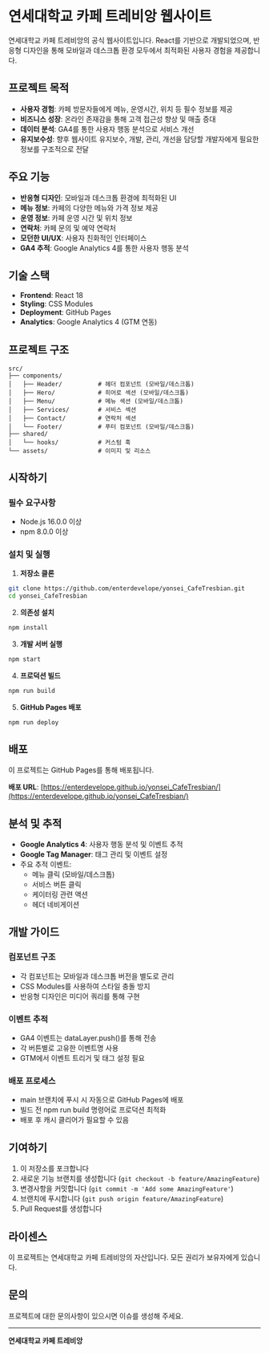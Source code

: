 # 연세대학교 카페 트레비앙 웹사이트

연세대학교 카페 트레비앙의 공식 웹사이트입니다. React를 기반으로 개발되었으며, 반응형 디자인을 통해 모바일과 데스크톱 환경 모두에서 최적화된 사용자 경험을 제공합니다.

## 프로젝트 목적

- **사용자 경험**: 카페 방문자들에게 메뉴, 운영시간, 위치 등 필수 정보를 제공
- **비즈니스 성장**: 온라인 존재감을 통해 고객 접근성 향상 및 매출 증대
- **데이터 분석**: GA4를 통한 사용자 행동 분석으로 서비스 개선
- **유지보수성**: 향후 웹사이트 유지보수, 개발, 관리, 개선을 담당할 개발자에게 필요한 정보를 구조적으로 전달

## 주요 기능

- **반응형 디자인**: 모바일과 데스크톱 환경에 최적화된 UI
- **메뉴 정보**: 카페의 다양한 메뉴와 가격 정보 제공
- **운영 정보**: 카페 운영 시간 및 위치 정보
- **연락처**: 카페 문의 및 예약 연락처
- **모던한 UI/UX**: 사용자 친화적인 인터페이스
- **GA4 추적**: Google Analytics 4를 통한 사용자 행동 분석

## 기술 스택

- **Frontend**: React 18
- **Styling**: CSS Modules
- **Deployment**: GitHub Pages
- **Analytics**: Google Analytics 4 (GTM 연동)

## 프로젝트 구조

```
src/
├── components/
│   ├── Header/          # 헤더 컴포넌트 (모바일/데스크톱)
│   ├── Hero/            # 히어로 섹션 (모바일/데스크톱)
│   ├── Menu/            # 메뉴 섹션 (모바일/데스크톱)
│   ├── Services/        # 서비스 섹션
│   ├── Contact/         # 연락처 섹션
│   └── Footer/          # 푸터 컴포넌트 (모바일/데스크톱)
├── shared/
│   └── hooks/           # 커스텀 훅
└── assets/              # 이미지 및 리소스
```

## 시작하기

### 필수 요구사항

- Node.js 16.0.0 이상
- npm 8.0.0 이상

### 설치 및 실행

1. **저장소 클론**

```bash
git clone https://github.com/enterdevelope/yonsei_CafeTresbian.git
cd yonsei_CafeTresbian
```

2. **의존성 설치**

```bash
npm install
```

3. **개발 서버 실행**

```bash
npm start
```

4. **프로덕션 빌드**

```bash
npm run build
```

5. **GitHub Pages 배포**

```bash
npm run deploy
```

## 배포

이 프로젝트는 GitHub Pages를 통해 배포됩니다.

**배포 URL**: [https://enterdevelope.github.io/yonsei_CafeTresbian/](https://enterdevelope.github.io/yonsei_CafeTresbian/)

## 분석 및 추적

- **Google Analytics 4**: 사용자 행동 분석 및 이벤트 추적
- **Google Tag Manager**: 태그 관리 및 이벤트 설정
- 주요 추적 이벤트:
  - 메뉴 클릭 (모바일/데스크톱)
  - 서비스 버튼 클릭
  - 케이터링 관련 액션
  - 헤더 네비게이션

## 개발 가이드

### 컴포넌트 구조

- 각 컴포넌트는 모바일과 데스크톱 버전을 별도로 관리
- CSS Modules를 사용하여 스타일 충돌 방지
- 반응형 디자인은 미디어 쿼리를 통해 구현

### 이벤트 추적

- GA4 이벤트는 dataLayer.push()를 통해 전송
- 각 버튼별로 고유한 이벤트명 사용
- GTM에서 이벤트 트리거 및 태그 설정 필요

### 배포 프로세스

- main 브랜치에 푸시 시 자동으로 GitHub Pages에 배포
- 빌드 전 npm run build 명령어로 프로덕션 최적화
- 배포 후 캐시 클리어가 필요할 수 있음

## 기여하기

1. 이 저장소를 포크합니다
2. 새로운 기능 브랜치를 생성합니다 (`git checkout -b feature/AmazingFeature`)
3. 변경사항을 커밋합니다 (`git commit -m 'Add some AmazingFeature'`)
4. 브랜치에 푸시합니다 (`git push origin feature/AmazingFeature`)
5. Pull Request를 생성합니다

## 라이센스

이 프로젝트는 연세대학교 카페 트레비앙의 자산입니다. 모든 권리가 보유자에게 있습니다.

## 문의

프로젝트에 대한 문의사항이 있으시면 이슈를 생성해 주세요.

---

**연세대학교 카페 트레비앙**
